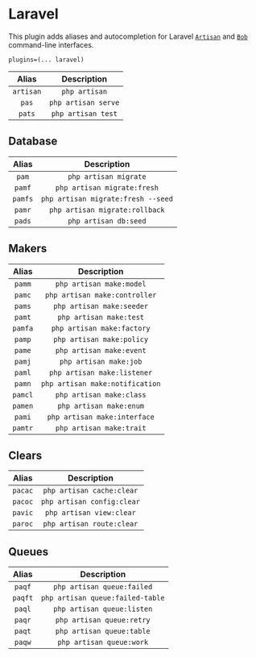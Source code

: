 # Laravel

This plugin adds aliases and autocompletion for Laravel
[`Artisan`](https://laravel.com/docs/artisan) and
[`Bob`](HTTP://daylerees.github.io/laravel-bob/) command-line interfaces.

```
plugins=(... laravel)
```

|   Alias   |     Description     |
| :-------: | :-----------------: |
| `artisan` |    `php artisan`    |
|   `pas`   | `php artisan serve` |
|  `pats`   | `php artisan test`  |

## Database

|  Alias  |            Description             |
| :-----: | :--------------------------------: |
|  `pam`  |       `php artisan migrate`        |
| `pamf`  |    `php artisan migrate:fresh`     |
| `pamfs` | `php artisan migrate:fresh --seed` |
| `pamr`  |   `php artisan migrate:rollback`   |
| `pads`  |       `php artisan db:seed`        |

## Makers

|  Alias  |           Description           |
| :-----: | :-----------------------------: |
| `pamm`  |    `php artisan make:model`     |
| `pamc`  |  `php artisan make:controller`  |
| `pams`  |    `php artisan make:seeder`    |
| `pamt`  |     `php artisan make:test`     |
| `pamfa` |   `php artisan make:factory`    |
| `pamp`  |    `php artisan make:policy`    |
| `pame`  |    `php artisan make:event`     |
| `pamj`  |     `php artisan make:job`      |
| `paml`  |   `php artisan make:listener`   |
| `pamn`  | `php artisan make:notification` |
| `pamcl` |    `php artisan make:class`     |
| `pamen` |     `php artisan make:enum`     |
| `pami`  |  `php artisan make:interface`   |
| `pamtr` |    `php artisan make:trait`     |

## Clears

|  Alias  |        Description         |
| :-----: | :------------------------: |
| `pacac` | `php artisan cache:clear`  |
| `pacoc` | `php artisan config:clear` |
| `pavic` |  `php artisan view:clear`  |
| `paroc` | `php artisan route:clear`  |

## Queues

|  Alias  |           Description            |
| :-----: | :------------------------------: |
| `paqf`  |    `php artisan queue:failed`    |
| `paqft` | `php artisan queue:failed-table` |
| `paql`  |    `php artisan queue:listen`    |
| `paqr`  |    `php artisan queue:retry`     |
| `paqt`  |    `php artisan queue:table`     |
| `paqw`  |     `php artisan queue:work`     |
